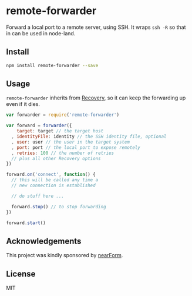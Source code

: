 remote-forwarder
================

Forward a local port to a remote server, using SSH.
It wraps `ssh -R` so that in can be used in node-land.

Install
-------

```bash
npm install remote-forwarder --save
```

Usage
-----

`remote-forwarder` inherits from [Recovery](http://npm.im/recovery), so
it can keep the forwarding up even if it dies.

```js
var forwarder = require('remote-forwarder')

var forward = forwarder({
    target: target // the target host
  , identityFile: identity // the SSH identity file, optional
  , user: user // the user in the target system
  , port: port // the local port to expose remotely
  , retries: 100 // the number of retries
  // plus all other Recovery options
})

forward.on('connect', function() {
  // this will be called any time a
  // new connection is established

  // do stuff here ...

  forward.stop() // to stop forwarding
})

forward.start()
```

Acknowledgements
----------------

This project was kindly sponsored by [nearForm](http://nearform.com).

License
-------

MIT
